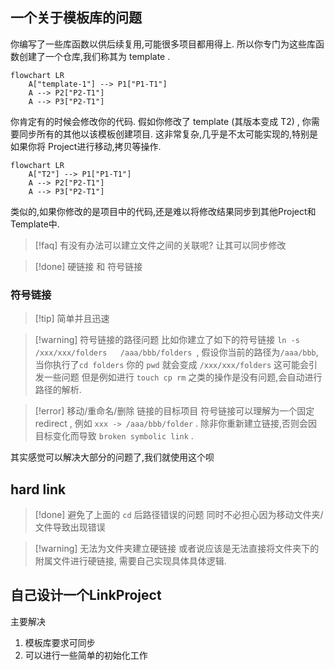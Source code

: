 
## 一个关于模板库的问题

你编写了一些库函数以供后续复用,可能很多项目都用得上. 所以你专门为这些库函数创建了一个仓库,我们称其为 template .  


```mermaid
flowchart LR
    A["template-1"] --> P1["P1-T1"]
    A --> P2["P2-T1"]
    A --> P3["P2-T1"]
```


你肯定有的时候会修改你的代码. 假如你修改了 template (其版本变成 T2) , 你需要同步所有的其他以该模板创建项目. 这非常复杂,几乎是不太可能实现的,特别是如果你将 Project进行移动,拷贝等操作.  

```mermaid
flowchart LR
    A["T2"] --> P1["P1-T1"]
    A --> P2["P2-T1"]
    A --> P3["P2-T1"]
```


类似的,如果你修改的是项目中的代码,还是难以将修改结果同步到其他Project和Template中. 

>[!faq] 有没有办法可以建立文件之间的关联呢? 让其可以同步修改 


>[!done] 硬链接 和 符号链接  


### 符号链接  

>[!tip] 简单并且迅速 

>[!warning] 符号链接的路径问题
>比如你建立了如下的符号链接 `ln -s  /xxx/xxx/folders   /aaa/bbb/folders `, 假设你当前的路径为`/aaa/bbb`,当你执行了`cd folders` 你的 `pwd` 就会变成 `/xxx/xxx/folders` 这可能会引发一些问题 
>但是例如进行 `touch cp rm` 之类的操作是没有问题,会自动进行路径的解析. 

>[!error]  移动/重命名/删除 链接的目标项目 
>符号链接可以理解为一个固定 redirect , 例如 `xxx -> /aaa/bbb/folder` . 除非你重新建立链接,否则会因目标变化而导致 `broken symbolic link` . 
>




其实感觉可以解决大部分的问题了,我们就使用这个呗 

## hard link 


>[!done] 避免了上面的 `cd` 后路径错误的问题 
>同时不必担心因为移动文件夹/文件导致出现错误 




>[!warning] 无法为文件夹建立硬链接 
>或者说应该是无法直接将文件夹下的附属文件进行硬链接, 需要自己实现具体具体逻辑. 


## 自己设计一个LinkProject 

主要解决
1. 模板库要求可同步
2. 可以进行一些简单的初始化工作 










